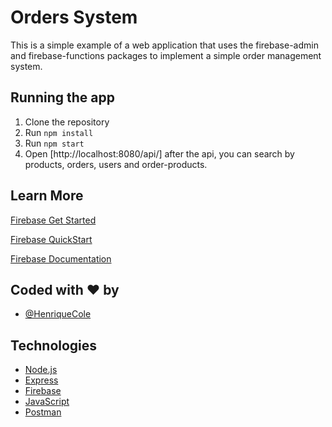 # Orders System

This is a simple example of a web application that uses the firebase-admin and firebase-functions packages to implement a simple order management system.

## Running the app

1. Clone the repository
2. Run `npm install`
3. Run `npm start`
4. Open [http://localhost:8080/api/] after the api, you can search by products, orders, users and order-products.

## Learn More

[Firebase Get Started](https://firebase.google.com/docs/functions/get-started)

[Firebase QuickStart](https://firebase.google.com/docs/hosting/quickstart)

[Firebase Documentation](https://firebase.google.com/docs/firestore)

## Coded with ❤️ by

- [@HenriqueCole](https://www.github.com/HenriqueCole)

## Technologies

- [Node.js](https://nodejs.org/en/)
- [Express](https://expressjs.com/)
- [Firebase](https://firebase.google.com/)
- [JavaScript](https://www.javascript.com/)
- [Postman](https://www.postman.com/)
